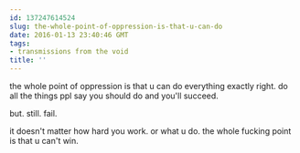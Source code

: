 ```yaml
---
id: 137247614524
slug: the-whole-point-of-oppression-is-that-u-can-do
date: 2016-01-13 23:40:46 GMT
tags:
- transmissions from the void
title: ''
---
```

the whole point of oppression is that u can do everything exactly right. do all the things ppl say you should do and you'll succeed. 

but. still. fail. 

it doesn't matter how hard you work. or what u do. the whole fucking point is that u can't win.
